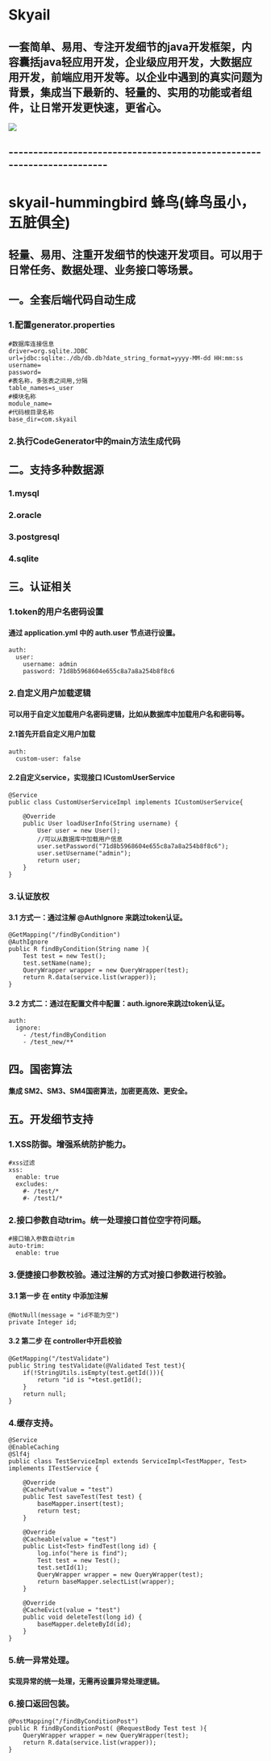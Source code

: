 # Skyail
## 一套简单、易用、专注开发细节的java开发框架，内容囊括java轻应用开发，企业级应用开发，大数据应用开发，前端应用开发等。以企业中遇到的真实问题为背景，集成当下最新的、轻量的、实用的功能或者组件，让日常开发更快速，更省心。

<img src="http://www.5ixiudou.com/hexo-images/post-64.png" />


## -----------------------------------------------------------------------


# skyail-hummingbird  蜂鸟(蜂鸟虽小，五脏俱全)
## 轻量、易用、注重开发细节的快速开发项目。可以用于日常任务、数据处理、业务接口等场景。

## 一。全套后端代码自动生成
### 1.配置generator.properties
    #数据库连接信息
    driver=org.sqlite.JDBC
    url=jdbc:sqlite:./db/db.db?date_string_format=yyyy-MM-dd HH:mm:ss
    username=
    password=
    #表名称，多张表之间用,分隔
    table_names=s_user
    #模块名称
    module_name=
    #代码根目录名称
    base_dir=com.skyail
### 2.执行CodeGenerator中的main方法生成代码

## 二。支持多种数据源
### 1.mysql
### 2.oracle
### 3.postgresql
### 4.sqlite

## 三。认证相关
### 1.token的用户名密码设置
#### 通过 application.yml 中的 auth.user 节点进行设置。
    auth:
      user:
        username: admin
        password: 71d8b5968604e655c8a7a8a254b8f8c6

### 2.自定义用户加载逻辑
#### 可以用于自定义加载用户名密码逻辑，比如从数据库中加载用户名和密码等。
#### 2.1首先开启自定义用户加载
    auth:
      custom-user: false
#### 2.2自定义service，实现接口 ICustomUserService
    @Service
    public class CustomUserServiceImpl implements ICustomUserService{
    
        @Override
        public User loadUserInfo(String username) {
            User user = new User();
            //可以从数据库中加载用户信息
            user.setPassword("71d8b5968604e655c8a7a8a254b8f8c6");
            user.setUsername("admin");
            return user;
        }
    }

### 3.认证放权
#### 3.1 方式一：通过注解 @AuthIgnore 来跳过token认证。
    @GetMapping("/findByCondition")
    @AuthIgnore
    public R findByCondition(String name ){
        Test test = new Test();
        test.setName(name);
        QueryWrapper wrapper = new QueryWrapper(test);
        return R.data(service.list(wrapper));
    }
#### 3.2 方式二：通过在配置文件中配置：auth.ignore来跳过token认证。
    auth:
      ignore:
        - /test/findByCondition
        - /test_new/**
        
## 四。国密算法
#### 集成 SM2、SM3、SM4国密算法，加密更高效、更安全。

## 五。开发细节支持
### 1.XSS防御。增强系统防护能力。
    #xss过滤
    xss:
      enable: true
      excludes:
        #- /test/*
        #- /test1/*
### 2.接口参数自动trim。统一处理接口首位空字符问题。
    #接口输入参数自动trim
    auto-trim:
      enable: true
### 3.便捷接口参数校验。通过注解的方式对接口参数进行校验。
#### 3.1 第一步 在 entity 中添加注解
    @NotNull(message = "id不能为空")
    private Integer id;
#### 3.2 第二步 在 controller中开启校验
    @GetMapping("/testValidate")
    public String testValidate(@Validated Test test){
        if(!StringUtils.isEmpty(test.getId())){
            return "id is "+test.getId();
        }
        return null;
    }
### 4.缓存支持。
    @Service
    @EnableCaching
    @Slf4j
    public class TestServiceImpl extends ServiceImpl<TestMapper, Test> implements ITestService {
    
        @Override
        @CachePut(value = "test")
        public Test saveTest(Test test) {
            baseMapper.insert(test);
            return test;
        }
    
        @Override
        @Cacheable(value = "test")
        public List<Test> findTest(long id) {
            log.info("here is find");
            Test test = new Test();
            test.setId(1);
            QueryWrapper wrapper = new QueryWrapper(test);
            return baseMapper.selectList(wrapper);
        }
    
        @Override
        @CacheEvict(value = "test")
        public void deleteTest(long id) {
            baseMapper.deleteById(id);
        }
    }
### 5.统一异常处理。
#### 实现异常的统一处理，无需再设置异常处理逻辑。
### 6.接口返回包装。
    @PostMapping("/findByConditionPost")
    public R findByConditionPost( @RequestBody Test test ){
        QueryWrapper wrapper = new QueryWrapper(test);
        return R.data(service.list(wrapper));
    }


